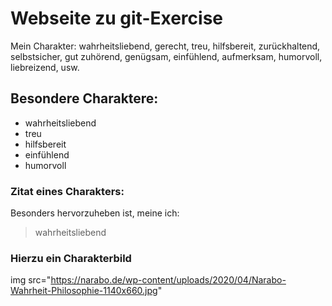 # Webseite zu git-Exercise

Mein Charakter:
wahrheitsliebend, gerecht, treu, hilfsbereit,
zurückhaltend, selbstsicher, gut zuhörend,
genügsam, einfühlend, aufmerksam, humorvoll, liebreizend, usw.

## Besondere Charaktere:

* wahrheitsliebend
* treu 
* hilfsbereit
* einfühlend
* humorvoll


### Zitat eines Charakters:

Besonders hervorzuheben ist, meine ich:

> wahrheitsliebend

### Hierzu ein Charakterbild

img src="https://narabo.de/wp-content/uploads/2020/04/Narabo-Wahrheit-Philosophie-1140x660.jpg"
